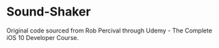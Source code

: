 # Sound-Shaker

Original code sourced from Rob Percival through Udemy - The Complete iOS 10 Developer Course.
